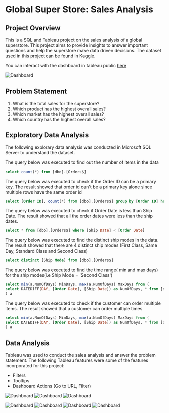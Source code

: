# Global Super Store: Sales Analysis
## Project Overview
This is a SQL and Tableau project on the sales analysis of a global superstore. This project aims to provide insights to answer important questions and help the superstore make data driven decisions.
The dataset used in this project can be found in Kaggle.

You can interact with the dashboard in tableau public [here](https://public.tableau.com/views/SalesDashboard2GlobalSuperstore_16978357780940/SalesDashboard3?:language=en-US&:display_count=n&:origin=viz_share_link)

![Dashboard](https://github.com/PhilipSada/global-superstore-sales-analysis/assets/55988995/742c681b-523b-4cf3-921e-31960cb6702d)



## Problem Statement
1. What is the total sales for the superstore?
2. Which product has the highest overall sales?
3. Which market has the highest overall sales?
4. Which country has the highest overall sales?
   
## Exploratory Data Analysis
The following explorary data analysis was conducted in Microsoft SQL Server to understand the dataset.

The query below was executed to find out the number of items in the data
```sql
select count(*) from [dbo].[Orders$]
```
The query below was executed to check if the Order ID can be a primary key. The result showed that order id can't be a primary key alone since multiple rows have the same order id
```sql
select [Order ID], count(*) from [dbo].[Orders$] group by [Order ID] having count(*) > 1
```
The query below was executed to check if Order Date is less than Ship Date. The result showed that all the order dates were less than the ship dates.
```sql
select * from [dbo].[Orders$] where [Ship Date] < [Order Date]
```
The query below was executed to find the distinct ship modes in the data. The result showed that there are 4 distinct ship modes (First Class, Same Day, Standard Class and Second Class)
```sql
select distinct [Ship Mode] from [dbo].[Orders$]
```
The query below was executed to find the time range( min and max days) for the ship modes(i.e Ship Mode = 'Second Class')
```sql
select min(a.NumOfDays) MinDays, max(a.NumOfDays) MaxDays from (
select DATEDIFF(DAY, [Order Date], [Ship Date]) as NumOfDays, * from [dbo].[Orders$] where [Ship Mode] = 'Second Class'
) a
```
The query below was executed to check if the customer can order multiple items. The result showed that a customer can order multiple times
```sql
select min(a.NumOfDays) MinDays, max(a.NumOfDays) MaxDays from (
select DATEDIFF(DAY, [Order Date], [Ship Date]) as NumOfDays, * from [dbo].[Orders$] where [Ship Mode] = 'Second Class'
) a
```

## Data Analysis
Tableau was used to conduct the sales analysis and answer the problem statement. The following Tableau features were some of the features incorporated for this project:
- Filters
- Tooltips
- Dashboard Actions (Go to URL, Filter)

![Dashboard](https://github.com/PhilipSada/global-superstore-sales-analysis/assets/55988995/bc682b86-62db-4158-8f74-0e4a7b1bdcad)
![Dashboard](https://github.com/PhilipSada/global-superstore-sales-analysis/assets/55988995/62fb8052-555c-44e7-9d7c-2b7bb48eb637)
![Dashboard](https://github.com/PhilipSada/global-superstore-sales-analysis/assets/55988995/418406cf-66c3-4220-af1c-12999483fdba)

![Dashboard](https://github.com/PhilipSada/global-superstore-sales-analysis/assets/55988995/aadd314b-37c6-4e01-bb54-11a81444a085)
![Dashboard](https://github.com/PhilipSada/global-superstore-sales-analysis/assets/55988995/7d0a5861-b221-44f7-b92e-e30ce28a7b41)
![Dashboard](https://github.com/PhilipSada/global-superstore-sales-analysis/assets/55988995/51270453-82fa-4028-8860-ec4b6b18049d)
![Dashboard](https://github.com/PhilipSada/global-superstore-sales-analysis/assets/55988995/8f0bfdcf-e6d6-40a4-9ccd-78a2d1aba1be)



